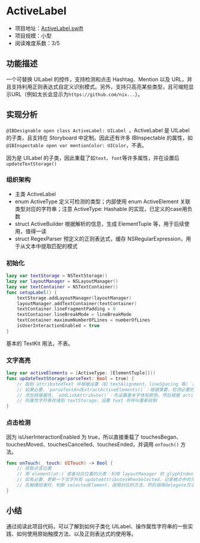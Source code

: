 # ActiveLabel

- 项目地址：[ActiveLabel.swift](https://github.com/optonaut/ActiveLabel.swift)
- 项目规模：小型
- 阅读难度系数：3/5

## 功能描述

一个可替换 UILabel 的控件，支持检测和点击 Hashtag、Mention 以及 URL，并且支持利用正则表达式自定义识别模式。另外，支持只高亮某些类型，且可缩短显示URL（例如太长会显示为`https://github.com/nix...`）。

## 实现分析

`@IBDesignable open class ActiveLabel: UILabel `，ActiveLabel 是 UILabel 的子类，且支持在 Storyboard 中定制。因此还有许多 IBInspectable 的属性，如`@IBInspectable open var mentionColor: UIColor`，不表。

因为是 UILabel 的子类，因此重载了如`text`、`font`等许多属性，并在设置后`updateTextStorage()`

### 组织架构

- 主类 ActiveLabel
- enum ActiveType 定义可检测的类型；内部使用 enum ActiveElement 关联类型对应的字符串；注意 ActiveType: Hashable 的实现，已定义的case用负数
- struct ActiveBuilder 根据解析的信息，生成 ElementTuple 等，用于后续使用，值得一读
- struct RegexParser 预定义的正则表达式，缓存 NSRegularExpression，用于从文本中提取匹配的模式

### 初始化

``` swift
lazy var textStorage = NSTextStorage()
lazy var layoutManager = NSLayoutManager()
lazy var textContainer = NSTextContainer()
func setupLabel() {
    textStorage.addLayoutManager(layoutManager)
    layoutManager.addTextContainer(textContainer)
    textContainer.lineFragmentPadding = 0
    textContainer.lineBreakMode = lineBreakMode
    textContainer.maximumNumberOfLines = numberOfLines
    isUserInteractionEnabled = true
}
```

基本的 TextKit 用法，不表。

### 文字高亮

``` swift
lazy var activeElements = [ActiveType: [ElementTuple]]()
func updateTextStorage(parseText: Bool = true) {
    // 取到 attributedText 并根据设置（如 textAlignment、lineSpacing 等）`addLineBreak()`
    // 如果必要，`parseTextAndExtractActiveElements()`：根据需要，检测必要的类型，构造 activeElements（区别处理URL）
    // 添加链接属性，`addLinkAttribute()`：先设置基本字体和颜色，然后根据 activeElements 的信息，设置对应位置的文字的字体和颜色。
    // 将属性字符串存储到 textStorage，设置 text 并呼叫重新绘制
}
```

### 点击检测

因为 isUserInteractionEnabled 为 true，所以直接重载了 touchesBegan、touchesMoved、touchesCancelled、touchesEnded，并调用 `onTouch()` 方法。

``` swift
func onTouch(_ touch: UITouch) -> Bool {
    // 获取点击位置
    // 用`element(at:)`或者对应位置的元素：利用 layoutManager 的 glyphIndex 找到对应位置的 index，然后比对 activeElements 中的位置信息即可
    // 如有必要，更新一下文字外观 updateAttributesWhenSelected，记录被点中的元素 selectedElement
    // 在触摸结束时，判断 selectedElement，调用对应的方法，然后调用delegate方法，事件就能被用户处理了
}
```

## 小结

通过阅读此项目代码，可以了解到如何子类化 UILabel、操作属性字符串的一些实践、如何使用原始触摸方法、以及正则表达式的使用等。